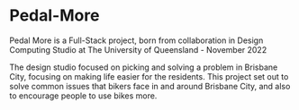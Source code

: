 # Pedal-More

Pedal More is a Full-Stack project, born from collaboration in Design Computing Studio at The University of Queensland - November 2022

The design studio focused on picking and solving a problem in Brisbane City, focusing on making life easier for the residents.
This project set out to solve common issues that bikers face in and around Brisbane City, and also to encourage people to use bikes more.
